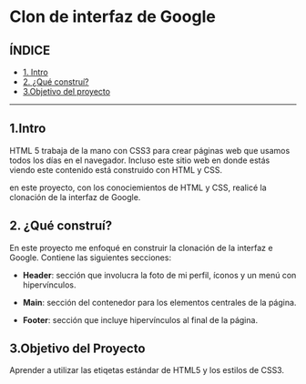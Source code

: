 # Clon de interfaz de Google

## ÍNDICE

* [1. Intro](#)
* [2. ¿Qué construí?](#)
* [3.Objetivo del proyecto](#)

****

## 1.Intro
HTML 5 trabaja de la mano con CSS3 para crear páginas web que usamos todos los días en el navegador. Incluso este sitio web en donde estás viendo este contenido está construido con HTML y CSS.

en este proyecto, con los conociemientos de HTML y CSS, realicé la clonación de la interfaz de Google.

## 2. ¿Qué construí?
En este proyecto me enfoqué en construir la clonación de la interfaz e Google. Contiene las siguientes secciones:

* **Header**: sección que involucra la foto de mi perfil, íconos y un menú con hipervínculos.

* **Main**: sección del contenedor para los elementos centrales de la página.

*  **Footer**: sección que incluye hipervínculos al final de la página. 

## 3.Objetivo del Proyecto

Aprender a utilizar las etiqetas estándar de HTML5 y los estilos de CSS3.







